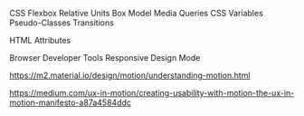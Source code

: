 CSS
Flexbox
Relative Units
Box Model
Media Queries
CSS Variables
Pseudo-Classes
Transitions

HTML
Attributes

Browser
Developer Tools
Responsive Design Mode

https://m2.material.io/design/motion/understanding-motion.html

https://medium.com/ux-in-motion/creating-usability-with-motion-the-ux-in-motion-manifesto-a87a4584ddc